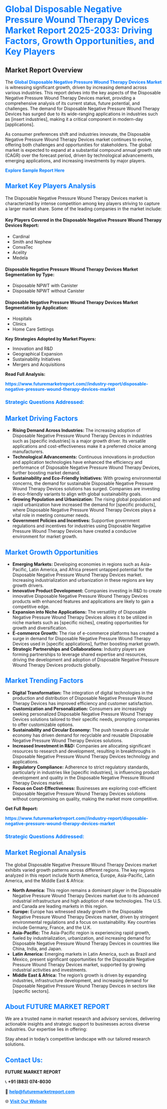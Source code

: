 <h1 style="color: #007BFF;">Global Disposable Negative Pressure Wound Therapy Devices Market Report 2025-2033: Driving Factors, Growth Opportunities, and Key Players</h1>

<section id="overview">
<h2>Market Report Overview</h2>
<p>The <a href="https://www.futuremarketreport.com//industry-report/disposable-negative-pressure-wound-therapy-devices-market" style="color: #007BFF; text-decoration: none;"><strong>Global Disposable Negative Pressure Wound Therapy Devices Market</strong></a> is witnessing significant growth, driven by increasing demand across various industries. This report delves into the key aspects of the Disposable Negative Pressure Wound Therapy Devices market, providing a comprehensive analysis of its current status, future potential, and challenges. The demand for Disposable Negative Pressure Wound Therapy Devices has surged due to its wide-ranging applications in industries such as [insert industries], making it a critical component in modern-day [applications].</p>
<p>As consumer preferences shift and industries innovate, the Disposable Negative Pressure Wound Therapy Devices market continues to evolve, offering both challenges and opportunities for stakeholders. The global market is expected to expand at a substantial compound annual growth rate (CAGR) over the forecast period, driven by technological advancements, emerging applications, and increasing investments by major players.</p>
</section>

<section id="overview">
<p><a href="https://www.futuremarketreport.com//request-sample/reportId=54426" style="color: #007BFF; text-decoration: none;"><strong>Explore Sample Report Here</strong></a></p>
</section>

<section id="key-players">
<h2 style="color: #007BFF;">Market Key Players Analysis</h2>
<p>The Disposable Negative Pressure Wound Therapy Devices market is characterized by intense competition among key players striving to capture a larger market share. Some of the leading companies in the market include:</p>
<h4>Key Players Covered in the Disposable Negative Pressure Wound Therapy Devices Report:</h4>
<ul><li>Cardinal</li><li>Smith and Nephew</li><li>ConvaTec</li><li>Acelity</li><li>Medela</li></ul>
<h4>Disposable Negative Pressure Wound Therapy Devices Market Segmentation by Type:</h4>
<ul><li>Disposable NPWT with Canister</li><li>Disposable NPWT without Canister</li></ul>

<h4>Disposable Negative Pressure Wound Therapy Devices Market Segmentation by Application:</h4>
<ul><li>Hospitals</li><li>Clinics</li><li>Home Care Settings</li></ul>
<p><strong>Key Strategies Adopted by Market Players:</strong></p>
<ul>
<li>Innovation and R&D</li>
<li>Geographical Expansion</li>
<li>Sustainability Initiatives</li>
<li>Mergers and Acquisitions</li>
</ul>
</section>

<section>
<p><strong>Read Full Analysis: </strong></p><a href="https://www.futuremarketreport.com//industry-report/disposable-negative-pressure-wound-therapy-devices-market" style="color: #007BFF; text-decoration: none;"><strong>https://www.futuremarketreport.com//industry-report/disposable-negative-pressure-wound-therapy-devices-market</strong></a>
<h3 style="color: #007BFF;">Strategic Questions Addressed:</h3>
</section>

<section id="driving-factors">
<h2 style="color: #007BFF;">Market Driving Factors</h2>
<ul>
<li><strong>Rising Demand Across Industries:</strong> The increasing adoption of Disposable Negative Pressure Wound Therapy Devices in industries such as [specific industries] is a major growth driver. Its versatile applications and cost-effectiveness make it a preferred choice among manufacturers.</li>
<li><strong>Technological Advancements:</strong> Continuous innovations in production and application technologies have enhanced the efficiency and performance of Disposable Negative Pressure Wound Therapy Devices, further boosting market demand.</li>
<li><strong>Sustainability and Eco-Friendly Initiatives:</strong> With growing environmental concerns, the demand for sustainable Disposable Negative Pressure Wound Therapy Devices solutions has surged. Companies are investing in eco-friendly variants to align with global sustainability goals.</li>
<li><strong>Growing Population and Urbanization:</strong> The rising global population and rapid urbanization have increased the demand for [specific products], where Disposable Negative Pressure Wound Therapy Devices plays a vital role in meeting consumer needs.</li>
<li><strong>Government Policies and Incentives:</strong> Supportive government regulations and incentives for industries using Disposable Negative Pressure Wound Therapy Devices have created a conducive environment for market growth.</li>
</ul>
</section>

<section id="growth-opportunities">
<h2 style="color: #007BFF;">Market Growth Opportunities</h2>
<ul>
<li><strong>Emerging Markets:</strong> Developing economies in regions such as Asia-Pacific, Latin America, and Africa present untapped potential for the Disposable Negative Pressure Wound Therapy Devices market. Increasing industrialization and urbanization in these regions are key growth drivers.</li>
<li><strong>Innovative Product Development:</strong> Companies investing in R&D to create innovative Disposable Negative Pressure Wound Therapy Devices products with enhanced features and applications are likely to gain a competitive edge.</li>
<li><strong>Expansion into Niche Applications:</strong> The versatility of Disposable Negative Pressure Wound Therapy Devices allows it to be utilized in niche markets such as [specific niches], creating opportunities for growth and diversification.</li>
<li><strong>E-commerce Growth:</strong> The rise of e-commerce platforms has created a surge in demand for Disposable Negative Pressure Wound Therapy Devices used in [specific applications], further boosting market growth.</li>
<li><strong>Strategic Partnerships and Collaborations:</strong> Industry players are forming partnerships to leverage shared expertise and resources, driving the development and adoption of Disposable Negative Pressure Wound Therapy Devices products globally.</li>
</ul>
</section>

<section id="trending-factors">
<h2 style="color: #007BFF;">Market Trending Factors</h2>
<ul>
<li><strong>Digital Transformation:</strong> The integration of digital technologies in the production and distribution of Disposable Negative Pressure Wound Therapy Devices has improved efficiency and customer satisfaction.</li>
<li><strong>Customization and Personalization:</strong> Consumers are increasingly seeking personalized Disposable Negative Pressure Wound Therapy Devices solutions tailored to their specific needs, prompting companies to offer customizable options.</li>
<li><strong>Sustainability and Circular Economy:</strong> The push towards a circular economy has driven demand for recyclable and reusable Disposable Negative Pressure Wound Therapy Devices solutions.</li>
<li><strong>Increased Investment in R&D:</strong> Companies are allocating significant resources to research and development, resulting in breakthroughs in Disposable Negative Pressure Wound Therapy Devices technology and applications.</li>
<li><strong>Regulatory Compliance:</strong> Adherence to strict regulatory standards, particularly in industries like [specific industries], is influencing product development and quality in the Disposable Negative Pressure Wound Therapy Devices market.</li>
<li><strong>Focus on Cost-Effectiveness:</strong> Businesses are exploring cost-efficient Disposable Negative Pressure Wound Therapy Devices solutions without compromising on quality, making the market more competitive.</li>
</ul>
</section>

<section>
<p><strong>Get Full Report: </strong></p><a href="https://www.futuremarketreport.com//industry-report/disposable-negative-pressure-wound-therapy-devices-market" style="color: #007BFF; text-decoration: none;"><strong>https://www.futuremarketreport.com//industry-report/disposable-negative-pressure-wound-therapy-devices-market</strong></a>
<h3 style="color: #007BFF;">Strategic Questions Addressed:</h3>
</section>


<section id="regional-analysis">
<h2 style="color: #007BFF;">Market Regional Analysis</h2>
<p>The global Disposable Negative Pressure Wound Therapy Devices market exhibits varied growth patterns across different regions. The key regions analyzed in this report include North America, Europe, Asia-Pacific, Latin America, and the Middle East & Africa:</p>
<ul>
<li><strong>North America:</strong> This region remains a dominant player in the Disposable Negative Pressure Wound Therapy Devices market due to its advanced industrial infrastructure and high adoption of new technologies. The U.S. and Canada are leading markets in this region.</li>
<li><strong>Europe:</strong> Europe has witnessed steady growth in the Disposable Negative Pressure Wound Therapy Devices market, driven by stringent environmental regulations and a focus on sustainability. Key countries include Germany, France, and the U.K.</li>
<li><strong>Asia-Pacific:</strong> The Asia-Pacific region is experiencing rapid growth, fueled by industrialization, urbanization, and increasing demand for Disposable Negative Pressure Wound Therapy Devices in countries like China, India, and Japan.</li>
<li><strong>Latin America:</strong> Emerging markets in Latin America, such as Brazil and Mexico, present significant opportunities for the Disposable Negative Pressure Wound Therapy Devices market, supported by growing industrial activities and investments.</li>
<li><strong>Middle East & Africa:</strong> The region’s growth is driven by expanding industries, infrastructure development, and increasing demand for Disposable Negative Pressure Wound Therapy Devices in sectors like [specific sectors].</li>
</ul>
</section>

<footer>
<h2 style="color: #007BFF;">About FUTURE MARKET REPORT</h2>
<p>We are a trusted name in market research and advisory services, delivering actionable insights and strategic support to businesses across diverse industries. Our expertise lies in offering:</p>

<p>Stay ahead in today’s competitive landscape with our tailored research solutions.</p>

<h2 style="color: #007BFF;">Contact Us:</h2>
<p><strong>FUTURE MARKET REPORT</strong></p>
<p>📞 <strong>+91 (883) 074-8030</strong></p>
<p>📧 <strong><a href="mailto:help@futuremarketreport.com" style="color: #007BFF;">help@futuremarketreport.com</a></strong></p>
<p>🌐 <strong><a href="https://www.futuremarketreport.com/" style="color: #007BFF;">Visit Our Website</a></strong></p>
</footer>